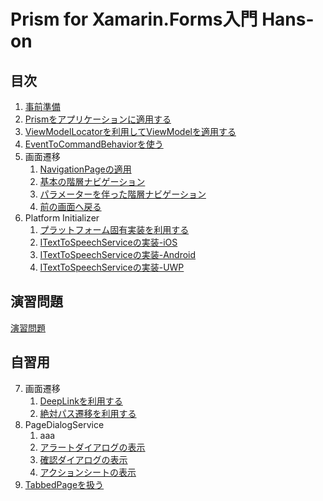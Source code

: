 # Prism for Xamarin.Forms入門 Hans-on

## 目次

1. [事前準備](textbook/00-事前準備.md)  
2. [Prismをアプリケーションに適用する](textbook/01-Prismをアプリケーションに適用する.md)
3. [ViewModelLocatorを利用してViewModelを適用する](textbook/02-ViewModelLocatorを利用してViewModelを適用する.md)
4. [EventToCommandBehaviorを使う](textbook/03.EventToCommandBehaviorを使う.md)
5. 画面遷移
    1. [NavigationPageの適用](textbook/04-01.NavigationPageの適用.md)  
    2. [基本の階層ナビゲーション](textbook/04-02.基本の階層ナビゲーション.md)  
    3. [パラメーターを伴った階層ナビゲーション](textbook/04-03.パラメーターを伴った階層ナビゲーション.md)  
    4. [前の画面へ戻る](textbook/04-04.前の画面へ戻る.md)  
7. Platform Initializer  
    1. [プラットフォーム固有実装を利用する](textbook/06-01-01-プラットフォーム固有実装を利用する.md)
    2. [ITextToSpeechServiceの実装-iOS](textbook/06-01-02-ITextToSpeechServiceの実装-iOS.md)
    3. [ITextToSpeechServiceの実装-Android](textbook/06-01-03-ITextToSpeechServiceの実装-Android.md)  
    4. [ITextToSpeechServiceの実装-UWP](textbook/06-01-04-ITextToSpeechServiceの実装-UWP.md)

## 演習問題

[演習問題](textbook/90.演習問題.md)

## 自習用

7. 画面遷移  
    1. [DeepLinkを利用する](textbook/04-05.DeepLinkを利用する.md)  
    2. [絶対パス遷移を利用する](textbook/04-06.絶対パス遷移を利用する.md)
8. PageDialogService
    1. aaa
    1. [アラートダイアログの表示](textbook/05-01-アラートダイアログの表示.md)
    2. [確認ダイアログの表示](textbook/05-02-確認ダイアログの表示.md)  
    3. [アクションシートの表示](textbook/05-03-アクションシートの表示.md)  
9. [TabbedPageを扱う](textbook/07.TabbedPageを扱う.md)
